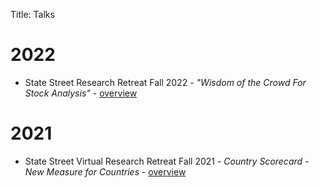 Title: Talks

# 2022

- State Street Research Retreat Fall 2022 - *"Wisdom of the Crowd For Stock Analysis"* - [overview](https://www.statestreet.com/us/en/asset-manager/insights/live-research-retreat-fall-2022)

# 2021

- State Street Virtual Research Retreat Fall 2021 - *Country Scorecard - New Measure for Countries* - [overview]({static}/extra/SST_2021_Fall_Research_Retreat_Overview.pdf)